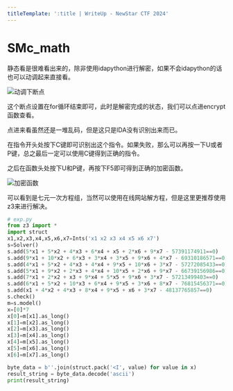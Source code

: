 ```yaml
---
titleTemplate: ':title | WriteUp - NewStar CTF 2024'
---
```

# SMc_math

静态看是很难看出来的，除非使用idapython进行解密，如果不会idapython的话也可以动调起来直接看。

![动调下断点](/assets/images/wp/2024/week3/smc-math_1.png)

这个断点设置在for循环结束即可，此时是解密完成的状态，我们可以点进encrypt函数查看。

点进来看虽然还是一堆乱码，但是这只是IDA没有识别出来而已。

在指令开头处按下C键即可识别出这个指令。如果失败，那么可以再按一下U或者P键，总之最后一定可以使用C键得到正确的指令。

之后在函数头处按下U和P键，再按下F5即可得到正确的加密函数。

![加密函数](/assets/images/wp/2024/week3/smc-math_2.png)

可以看到是七元一次方程组，当然可以使用在线网站解方程，但是这里更推荐使用z3来进行解决。

```python
# exp.py
from z3 import *
import struct
x1,x2,x3,x4,x5,x6,x7=Ints('x1 x2 x3 x4 x5 x6 x7')
s=Solver()
s.add(5*x1 + 5*x2 + 4*x3 + 6*x4 + x5 + 2*x6 + 9*x7 - 57391174911==0)
s.add(9*x1 + 10*x2 + 6*x3 + 3*x4 + 3*x5 + 9*x6 + 4*x7 - 69310186571==0)
s.add(4*x1 + 5*x2 + 4*x3 + 4*x4 + 9*x5 + 10*x6 + 3*x7 - 57272085433==0)
s.add(5*x1 + 9*x2 + 2*x3 + 4*x4 + 10*x5 + 2*x6 + 9*x7 - 66739156986==0)
s.add(7*x1 + 2*x2 + x3 + 9*x4 + 5*x5 + 9*x6 + 3*x7 - 57213499403==0)
s.add(6*x1 + 5*x2 + 10*x3 + 6*x4 + 9*x5 + 3*x6 + 8*x7 - 76815456371==0)
s.add(x1 + 4*x2 + 4*x3 + 8*x4 + 9*x5 + x6 + 3*x7 - 48137765857==0)
s.check()
m=s.model()
x=[0]*7
x[0]=m[x1].as_long()
x[1]=m[x2].as_long()
x[2]=m[x3].as_long()
x[3]=m[x4].as_long()
x[4]=m[x5].as_long()
x[5]=m[x6].as_long()
x[6]=m[x7].as_long()

byte_data = b''.join(struct.pack('<I', value) for value in x)
result_string = byte_data.decode('ascii')
print(result_string)
```
